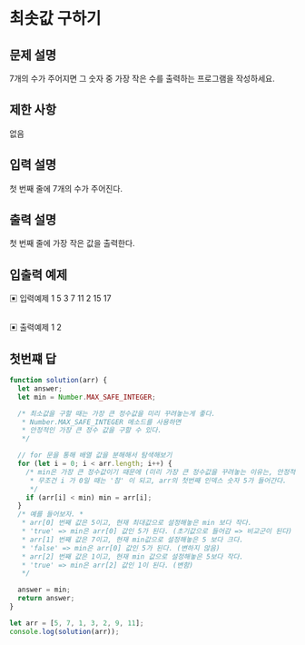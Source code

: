 # 최솟값 구하기

## 문제 설명

7개의 수가 주어지면 그 숫자 중 가장 작은 수를 출력하는 프로그램을 작성하세요.

## 제한 사항

없음

## 입력 설명

첫 번째 줄에 7개의 수가 주어진다.

## 출력 설명

첫 번째 줄에 가장 작은 값을 출력한다.

## 입출력 예제

▣ 입력예제 1
5 3 7 11 2 15 17

</br>
▣ 출력예제 1
2
</br>

## 첫번쨰 답

```js
function solution(arr) {
  let answer;
  let min = Number.MAX_SAFE_INTEGER;

  /* 최소값을 구할 때는 가장 큰 정수값을 미리 꾸려놓는게 좋다.
   * Number.MAX_SAFE_INTEGER 메소드를 사용하면
   * 안정적인 가장 큰 정수 값을 구할 수 있다.
   */

  // for 문을 통해 배열 값을 분해해서 탐색해보기
  for (let i = 0; i < arr.length; i++) {
    /* min은 가장 큰 정수값이기 때문에 (미리 가장 큰 정수값을 꾸려놓는 이유는, 안정적으로 계산하기 위해서다.)
     * 무조건 i 가 0일 때는 '참' 이 되고, arr의 첫번째 인덱스 숫자 5가 들어간다.
     */
    if (arr[i] < min) min = arr[i];
  }
  /* 예를 들어보자. *
   * arr[0] 번째 값은 5이고, 현재 최대값으로 설정해놓은 min 보다 작다.
   * 'true' => min은 arr[0] 값인 5가 된다. (초기값으로 들어감 => 비교군이 된다)
   * arr[1] 번째 값은 7이고, 현재 min값으로 설정해놓은 5 보다 크다.
   * 'false' => min은 arr[0] 값인 5가 된다. (변하지 않음)
   * arr[2] 번째 값은 1이고, 현재 min 값으로 설정해놓은 5보다 작다.
   * 'true' => min은 arr[2] 값인 1이 된다. (변함)
   */

  answer = min;
  return answer;
}

let arr = [5, 7, 1, 3, 2, 9, 11];
console.log(solution(arr));
```

</br>
